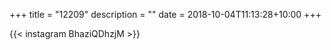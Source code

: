 +++
title       = "12209"
description = ""
date        = 2018-10-04T11:13:28+10:00
+++

{{< instagram BhaziQDhzjM >}}